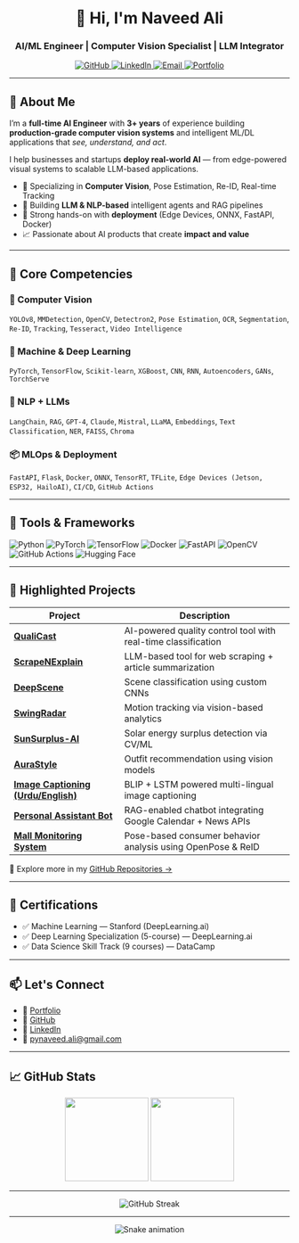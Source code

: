 <h1 align="center">👋 Hi, I'm Naveed Ali</h1>
<h3 align="center">AI/ML Engineer | Computer Vision Specialist | LLM Integrator</h3>

<p align="center">
  <a href="https://github.com/AliNaveed01">
    <img src="https://img.shields.io/github/followers/AliNaveed01?label=GitHub&style=social" alt="GitHub">
  </a>
  <a href="https://www.linkedin.com/in/naveed-ali-l201244/">
    <img src="https://img.shields.io/badge/LinkedIn-blue?style=flat-square&logo=linkedin&logoColor=white" alt="LinkedIn">
  </a>
  <a href="mailto:pynaveed.ali@gmail.com">
    <img src="https://img.shields.io/badge/Email-grey?style=flat-square&logo=gmail&logoColor=white" alt="Email">
  </a>
  <a href="https://naveed-portfolio.pages.dev/">
    <img src="https://img.shields.io/badge/Portfolio-Visit-informational?style=flat-square&logo=google-chrome" alt="Portfolio">
  </a>
</p>

---

## 🧠 About Me

I’m a **full-time AI Engineer** with **3+ years** of experience building **production-grade computer vision systems** and intelligent ML/DL applications that _see, understand, and act_.

I help businesses and startups **deploy real-world AI** — from edge-powered visual systems to scalable LLM-based applications.

- 🧿 Specializing in **Computer Vision**, Pose Estimation, Re-ID, Real-time Tracking  
- 🤖 Building **LLM & NLP-based** intelligent agents and RAG pipelines  
- 🚀 Strong hands-on with **deployment** (Edge Devices, ONNX, FastAPI, Docker)  
- 📈 Passionate about AI products that create **impact and value**

---

## 🚀 Core Competencies

### 📸 Computer Vision
`YOLOv8`, `MMDetection`, `OpenCV`, `Detectron2`, `Pose Estimation`, `OCR`, `Segmentation`, `Re-ID`, `Tracking`, `Tesseract`, `Video Intelligence`

### 🧠 Machine & Deep Learning
`PyTorch`, `TensorFlow`, `Scikit-learn`, `XGBoost`, `CNN`, `RNN`, `Autoencoders`, `GANs`, `TorchServe`

### 🧾 NLP + LLMs
`LangChain`, `RAG`, `GPT-4`, `Claude`, `Mistral`, `LLaMA`, `Embeddings`, `Text Classification`, `NER`, `FAISS`, `Chroma`

### 📦 MLOps & Deployment
`FastAPI`, `Flask`, `Docker`, `ONNX`, `TensorRT`, `TFLite`, `Edge Devices (Jetson, ESP32, HailoAI)`, `CI/CD`, `GitHub Actions`

---

## 🧰 Tools & Frameworks

![Python](https://img.shields.io/badge/-Python-3776AB?style=flat&logo=python&logoColor=white)
![PyTorch](https://img.shields.io/badge/-PyTorch-E34F26?style=flat&logo=pytorch&logoColor=white)
![TensorFlow](https://img.shields.io/badge/-TensorFlow-FF6F00?style=flat&logo=tensorflow&logoColor=white)
![Docker](https://img.shields.io/badge/-Docker-2496ED?style=flat&logo=docker&logoColor=white)
![FastAPI](https://img.shields.io/badge/-FastAPI-009688?style=flat&logo=fastapi&logoColor=white)
![OpenCV](https://img.shields.io/badge/-OpenCV-5C3EE8?style=flat&logo=opencv&logoColor=white)
![GitHub Actions](https://img.shields.io/badge/-CI/CD-2088FF?style=flat&logo=github-actions&logoColor=white)
![Hugging Face](https://img.shields.io/badge/-HuggingFace-f8d3a2?style=flat&logo=huggingface&logoColor=black)

---

## 📂 Highlighted Projects

| Project | Description |
|--------|-------------|
| [**QualiCast**](https://github.com/AliNaveed01/QualiCast) | AI-powered quality control tool with real-time classification |
| [**ScrapeNExplain**](https://github.com/AliNaveed01/ScrapeNExplain) | LLM-based tool for web scraping + article summarization |
| [**DeepScene**](https://github.com/AliNaveed01/DeepScene) | Scene classification using custom CNNs |
| [**SwingRadar**](https://github.com/AliNaveed01/SwingRadar) | Motion tracking via vision-based analytics |
| [**SunSurplus-AI**](https://github.com/AliNaveed01/SunSurplus-AI) | Solar energy surplus detection via CV/ML |
| [**AuraStyle**](https://github.com/AliNaveed01/AuraStyle) | Outfit recommendation using vision models |
| [**Image Captioning (Urdu/English)**](https://github.com/AliNaveed01/ImageCaptioning-Urdu) | BLIP + LSTM powered multi-lingual image captioning |
| [**Personal Assistant Bot**](https://github.com/AliNaveed01/Personal-Assistant-LLM) | RAG-enabled chatbot integrating Google Calendar + News APIs |
| [**Mall Monitoring System**](https://github.com/AliNaveed01/Mall-Monitoring) | Pose-based consumer behavior analysis using OpenPose & ReID |

📁 Explore more in my [GitHub Repositories →](https://github.com/AliNaveed01?tab=repositories)

---

## 🏅 Certifications

- ✅ Machine Learning — Stanford (DeepLearning.ai)
- ✅ Deep Learning Specialization (5-course) — DeepLearning.ai
- ✅ Data Science Skill Track (9 courses) — DataCamp

---

## 📫 Let's Connect

- 💼 [Portfolio](https://naveed-portfolio.pages.dev/)
- 🐙 [GitHub](https://github.com/AliNaveed01)
- 🔗 [LinkedIn](https://www.linkedin.com/in/naveed-ali-l201244/)
- 📧 pynaveed.ali@gmail.com

---

## 📈 GitHub Stats

<p align="center">
  <img src="https://github-readme-stats.vercel.app/api?username=AliNaveed01&show_icons=true&theme=radical" height="150"/>
  <img src="https://github-readme-stats.vercel.app/api/top-langs/?username=AliNaveed01&layout=compact&theme=radical" height="150"/>
</p>




---

<p align="center">
<img src="https://streak-stats.demolab.com/?user=AliNaveed01&theme=radical" alt="GitHub Streak" />
</p>

---

<p align="center">
  <img src="https://github.com/AliNaveed01/AliNaveed01/blob/output/github-contribution-grid-snake.svg" alt="Snake animation"/>
</p>

